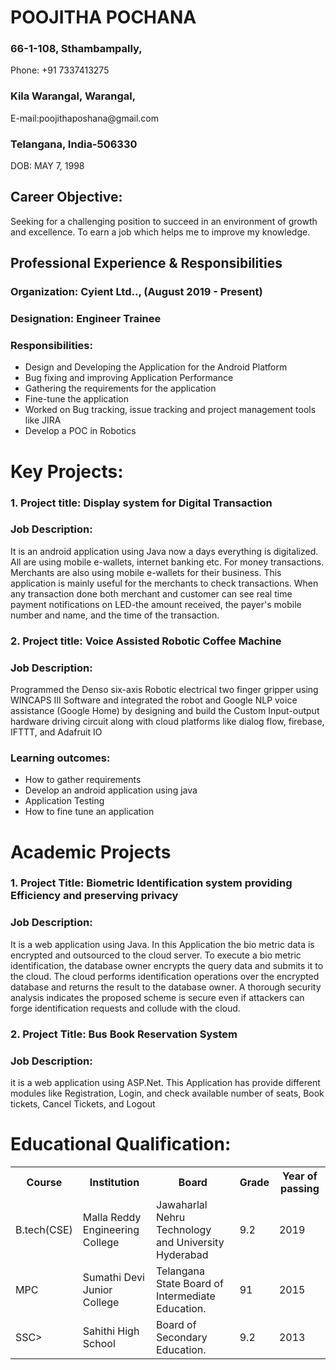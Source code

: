 <h1>POOJITHA POCHANA</h1>
<h3> 66-1-108, Sthambampally,</h3>	Phone: +91 7337413275
<h3>Kila Warangal, Warangal,</h3>	E-mail:poojithaposhana@gmail.com
<h3>Telangana, India-506330</h3>	DOB: MAY 7, 1998
  <h2>Career Objective:</h2>
  <p>Seeking for a challenging position to succeed in an environment of growth and excellence. To earn a job which helps me to improve my knowledge.</p>
  <h2>Professional Experience & Responsibilities </h2>
  <h3>Organization: Cyient Ltd.., (August 2019 - Present)</h3>
  <h3>Designation: Engineer Trainee</h3>
  <h3>Responsibilities:</h3>
  <ul>
    <li>Design and Developing the Application for the Android Platform</li>
<li>Bug fixing and improving Application Performance</li>
<li>Gathering the requirements for the application</li>
 <li>Fine-tune the application</li>
    <li>Worked on Bug tracking, issue tracking and project management tools like JIRA</li>
<li>	Develop a POC in Robotics  </li>

  </ul>
  <h1> Key Projects:</h1>

<h3>1. Project title: Display system for Digital Transaction</h3>
<h3>Job Description: </h3><p>It is an android application using Java now a days everything is digitalized. All are using mobile e-wallets, internet banking etc. For money transactions. Merchants are also using mobile e-wallets for their business. This application is mainly useful for the merchants to check transactions. When any transaction  done both  merchant  and  customer  can  see real  time  payment  notifications  on LED-the  amount  received, the  payer's  mobile  number  and  name, and  the  time  of the transaction.</p>

<h3>2. Project title: Voice Assisted Robotic Coffee Machine</h3>
<h3>Job Description:</h3> <p>Programmed the Denso six-axis Robotic electrical two finger gripper using WINCAPS III Software and integrated the robot and Google NLP voice assistance (Google Home) by designing and build the Custom Input-output hardware driving circuit along with cloud platforms like dialog flow, firebase, IFTTT, and Adafruit IO</p>

<h3>Learning outcomes:</h3>
<ul><li>How to gather requirements</li>
 <li>Develop an android application using java</li>
 <li>Application Testing</li>
 <li>How to fine tune an application</li></ul>
<h1>Academic Projects</h1>
<h3>1. Project Title: Biometric Identification system providing Efficiency and preserving privacy</h3>

<h3>Job Description:</h3><p> It is a web application using Java. In this Application the bio metric data is encrypted and outsourced to the cloud server. To execute a bio metric identification, the database owner encrypts the query data and submits it to the cloud.  The cloud performs identification operations over the encrypted database and returns the result to the database owner. A thorough security analysis indicates the proposed scheme is secure even if attackers can forge identification requests and collude with the cloud.</p3>

<h3>2. Project Title: Bus Book Reservation System </h3>

<h3>Job Description:</h3><p> it is a web application using ASP.Net. This Application has provide different modules like Registration, Login, and check available number of seats, Book tickets, Cancel Tickets, and Logout</p>

<h1>Educational Qualification:</h1>
<table>
  <th>Course</th>
  <th>Institution</th>
  <th>Board</th>
  <th>Grade</th>
  <th>Year of passing</th>
  </tr>
  <tr>
  <td> B.tech(CSE)</td>
  <td> Malla Reddy Engineering College</td>
  <td>Jawaharlal Nehru
Technology and
University
Hyderabad
</td>
  <td>9.2</td>
  <td>2019</td>
  </tr>
   <tr>
  <td> MPC</td>
  <td> Sumathi Devi Junior College
</td>
  <td>Telangana State
Board of
Intermediate
Education.
</td>
  <td>91</td>
  <td>2015</td>
  </tr>
   <tr>
  <td>SSC></td>
  <td>Sahithi High School</td>
  <td> Board of
Secondary
Education.

</td>
  <td>9.2</td>
  <td>2013</td>
  </tr>
  
  </table>
    


  
  


